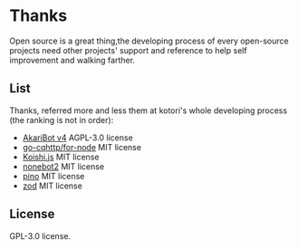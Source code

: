 # Thanks

Open source is a great thing,the developing process of every open-source projects need other projects' support and
reference to help self improvement and walking farther.

## List

Thanks, referred more and less them at kotori's whole developing process (the ranking is not in order):

- [AkariBot v4](https://github.com/Teahouse-Studios/akari-bot) AGPL-3.0 license
- [go-cqhttp/for-node](https://github.com/go-cqhttp/for-node)  MIT license
- [Koishi.js](https://github.com/koishijs/koishi) MIT license
- [nonebot2](https://github.com/nonebot/nonebot2)  MIT license
- [pino](https://github.com/pinojs/pino) MIT license
- [zod](https://github.com/colinhacks/zod)  MIT license

## License

GPL-3.0 license.
